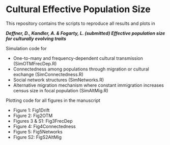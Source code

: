# Cultural Effective Population Size

This repository contains the scripts to reproduce all results and plots in 

***Deffner, D., Kandler, A. & Fogarty, L. (submitted) Effective population size for culturally evolving traits***

Simulation code for 
- One-to-many and frequency-dependent cultural transmission (SimOTMFrecDep.R)
- Connectedness among populations through migration or cultural exchange (SimConnectedness.R)
- Social network structures (SimNetworks.R)
- Alternative migration mechanism where constant immigration increases census size in focal population (SimAltMig.R)

Plotting code for all figures in the manuscript
- Figure 1: Fig1Drift
- Figure 2: Fig2OTM
- Figures 3 & S1: Fig3FrecDep
- Figure 4: Fig4Connectedness
- Figure 5: Fig5Networks
- Figure S2: FigS2AltMig

